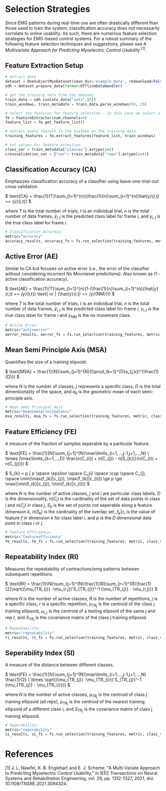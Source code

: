 # Selection Strategies
Since EMG patterns during real-time use are often drastically different than those used to train the system, classification accuracy does not necessarily correlate to online usability. As such, there are numerous feature selection strategies for EMG-based control systems. For a robust summary of the following feature selection techniques and suggestions, please see *A Multivariate Approach for Predicting Myoelectric Control Usability* <sup>[1]</sup>.

## Feature Extraction Setup
```python
# extract data
dataset = OneSubjectMyoDataset(save_dir='example_data', redownload=False)
odh = dataset.prepare_data(format=OfflineDataHandler)

# get the training data from the dataset
train_data = odh.isolate_data("sets",[0])
train_windows, train_metadata = train_data.parse_windows(50, 25)

# select the features for feature selection - in this case we select all of them
fe = FeatureExtractor(num_channels=8)
feature_list = fe.get_feature_list()

# extract every feature in the toolbox on the training data
training_features = fe.extract_features(feature_list, train_windows)

# set values for feature selection
class_var = train_metadata["classes"].astype(int)
crossvalidation_var = {"var": train_metadata["reps"].astype(int)}
```

## **Classification Accuracy (CA)**
Emphasizes classification accuracy of a classifier using leave-one-trial-out cross validation.

$
\text{CA} = \frac{1}{T}\sum_{t=1}^{n}(\frac{1}{n}\sum_{i=1}^{n}\hat{y}_{i,t} == {y}_{i,t})
$

where $T$ is the total number of trials, $t$ is an individual trial, $n$ is the total number of data frames, $\hat{y}_{i,t}$ is the predicted class label for frame $i$, and $y_{i,t}$ is the true class label for frame i.

```Python
# Classification Accuracy:
metric="accuracy"
accuracy_results, accuracy_fs = fs.run_selection(training_features, metric, class_var, crossvalidation_var)
```

## **Active Error (AE)**
Similar to CA but focuses on active error (i.e., the error of the classifier without considering incorrect No Movmenet predictions). Also known as (1 - active classification accuracy).

$
\text{AE} = \frac{1}{T}\sum_{t=1}^{n}(1-(\frac{1}{n}\sum_{i=1}^{n}(\hat{y}_{i,t} == {y}_{i,t}) \text{ or } (\hat{y}_{i,t} == {y}_{NM})))
$

where $T$ is the total number of trials, $t$ is an individual trial, $n$ is the total number of data frames, $\hat{y}_{i,t}$ is the predicted class label for frame $i$, $y_{i,t}$ is the true class label for frame $i$ and $y_{NM}$ is the no movement class.

```Python
# Active Error:
metric="activeerror"
aerror_results, aerror_fs = fs.run_selection(training_features, metric, class_var, crossvalidation_var)
```

## **Mean Semi Principle Axis (MSA)**
Quantifies the size of a training elipsoid.

$
\text{MSA} = \frac{1}{N}\sum_{j=1}^{N}((\prod_{k=1}^{D}a_{j,k})^{\frac{1}{D}})
$

where $N$ is the number of classes, $j$ represents a specific class, $D$ is the total dimensionality of the space, and $a_{k}$ is the geometric mean of each semi-principle axis.

```Python
# Mean Semi Principal Axis
metric="meansemiprincipalaxis"
msa_results, msa_fs = fs.run_selection(training_features, metric, class_var, crossvalidation_var)
```

## **Feature Efficiency (FE)**
A measure of the fraction of samples seperable by a particular feature.

$
\text{FE} = \frac{1}{N}\sum_{j=1}^{N}\max\limits_{i=1,...,j-1,j+1,...,N} \\ \times (\max\limits_{k=1,...,D} \frac{n(C_{i}) + n(C_{j}) - n(S_{k})}{n(C_{i}) + n(C_{j})})
$

$
S_{k} = p | p \space \epsilon \space C_{i} \space \cup \space C_{j}, \space \min(\max(f_{k}|c_{j}), \max(f_{k}|c_{i})) \ge p \ge \max(\min(f_{k}|c_{j}), \min(f_{k}|c_{i}))
$

where $N$ is the number of active classes, $j$ and $i$ are particular class labels, $D$ is the dimensionality, $n(C_{i})$ is the cardinality of the set of data points in class $i$ and $n(C_{j})$ in class $j$, $S_{k}$ is the set of points not seperable along a feature dimension $k$, $n(S_{k})$ is the cardinality of the overlap set, $f_{k}|c_{i}$ is the value of feature $f$ in dimension $k$ for class label $i$, and $p$ is the $D$ dimensional data point in class $i$ or $j$.

```Python
# Feature Efficiency:
metric="featureefficiency"
fe_results, fe_fs = fs.run_selection(training_features, metric, class_var, crossvalidation_var)
```

## **Repeatability Index (RI)**
Measures the repeatability of contractions/emg patterns between subsequent repetitions.

$
\text{RI} = \frac{1}{N}\sum_{j=1}^{N}\frac{1}{R}\sum_{r=1}^{R}\frac{1}{2}\sqrt{(\mu_{TR_{j}} -\mu_{r,j})'S_{TR_{j}}^-1 (\mu_{TR_{j}} - \mu_{r,j})}
$

where $N$ is the number of active classes, $R$ is the number of repetitions, $j$ is a specific class, $r$ is a specific repetition, $\mu_{TR_{j}}$ is the centroid of the class j training ellipsoid, $\mu_{r,j}$ is the centroid of a testing elipsoid of the same $j$ and rep $r$, and $S_{TR_{j}}$ is the covariance matrix of the class j training ellipsoid.

```Python
# Repeatability:
metric="repeatability"
ri_results, ri_fs = fs.run_selection(training_features, metric, class_var, crossvalidation_var)
```

## **Seperability Index (SI)**
A measure of the distance between different classes.

$
\text{FE} = \frac{1}{N}\sum_{j=1}^{N}\max\limits_{i=1,...,j-1,j+1,...,N} \frac{1}{2} \\ \times \sqrt{(\mu_{TR_{j}} -\mu_{TR_{i}})'S_{TR_{j}}^-1 (\mu_{TR_{j}} - \mu_{TR_{i}})}
$

where $N$ is the number of active classes, $\mu_{TR_{j}}$ is the centroid of class $j$ training ellipsoid (all reps), $\mu_{TR_{i}}$ is the centroid of the nearest training ellipsoid of a different class i, and $S_{TR_{j}}$ is the covariance matrix of class j training ellipsoid.

```Python
# Seperability:
metric="seperability"
si_results, si_fs = fs.run_selection(training_features, metric, class_var, crossvalidation_var)
```

# References
<a id="1">[1]</a> 
J. L. Nawfel, K. B. Englehart and E. J. Scheme, "A Multi-Variate Approach to Predicting Myoelectric Control Usability," in IEEE Transactions on Neural Systems and Rehabilitation Engineering, vol. 29, pp. 1312-1327, 2021, doi: 10.1109/TNSRE.2021.3094324.